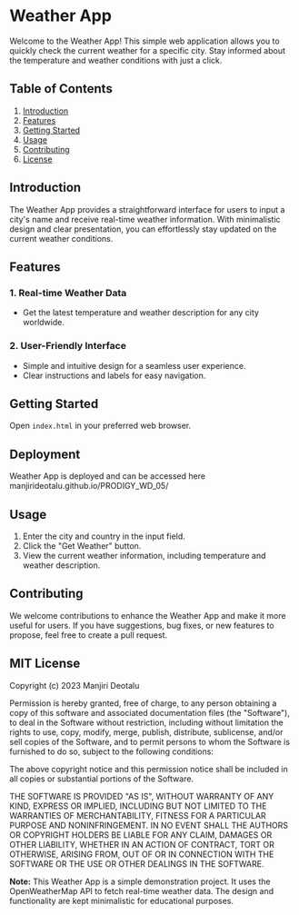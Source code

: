 # Weather App

Welcome to the Weather App! This simple web application allows you to quickly check the current weather for a specific city. Stay informed about the temperature and weather conditions with just a click.

## Table of Contents

1. [Introduction](#introduction)
2. [Features](#features)
3. [Getting Started](#getting-started)
4. [Usage](#usage)
5. [Contributing](#contributing)
6. [License](#license)

## Introduction

The Weather App provides a straightforward interface for users to input a city's name and receive real-time weather information. With minimalistic design and clear presentation, you can effortlessly stay updated on the current weather conditions.

## Features

### 1. **Real-time Weather Data**
   - Get the latest temperature and weather description for any city worldwide.

### 2. **User-Friendly Interface**
   - Simple and intuitive design for a seamless user experience.
   - Clear instructions and labels for easy navigation.

## Getting Started

Open `index.html` in your preferred web browser.

## Deployment

  Weather App is deployed and can be accessed here manjirideotalu.github.io/PRODIGY_WD_05/

## Usage

1. Enter the city and country in the input field.
2. Click the "Get Weather" button.
3. View the current weather information, including temperature and weather description.

## Contributing

We welcome contributions to enhance the Weather App and make it more useful for users. If you have suggestions, bug fixes, or new features to propose, feel free to create a pull request.

## MIT License

Copyright (c) 2023 Manjiri Deotalu

Permission is hereby granted, free of charge, to any person obtaining a copy of this software and associated documentation files (the "Software"), to deal in the Software without restriction, including without limitation the rights to use, copy, modify, merge, publish, distribute, sublicense, and/or sell copies of the Software, and to permit persons to whom the Software is furnished to do so, subject to the following conditions:

The above copyright notice and this permission notice shall be included in all copies or substantial portions of the Software.

THE SOFTWARE IS PROVIDED "AS IS", WITHOUT WARRANTY OF ANY KIND, EXPRESS OR IMPLIED, INCLUDING BUT NOT LIMITED TO THE WARRANTIES OF MERCHANTABILITY, FITNESS FOR A PARTICULAR PURPOSE AND NONINFRINGEMENT. IN NO EVENT SHALL THE AUTHORS OR COPYRIGHT HOLDERS BE LIABLE FOR ANY CLAIM, DAMAGES OR OTHER LIABILITY, WHETHER IN AN ACTION OF CONTRACT, TORT OR OTHERWISE, ARISING FROM, OUT OF OR IN CONNECTION WITH THE SOFTWARE OR THE USE OR OTHER DEALINGS IN THE SOFTWARE.


**Note:** This Weather App is a simple demonstration project. It uses the OpenWeatherMap API to fetch real-time weather data. The design and functionality are kept minimalistic for educational purposes.
